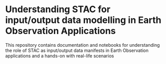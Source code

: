 # Understanding STAC for input/output data modelling in Earth Observation Applications

This repository contains documentation and notebooks for understanding the role of STAC as input/output data manifests in Earth Observation applications and a hands-on with real-life scenarios 